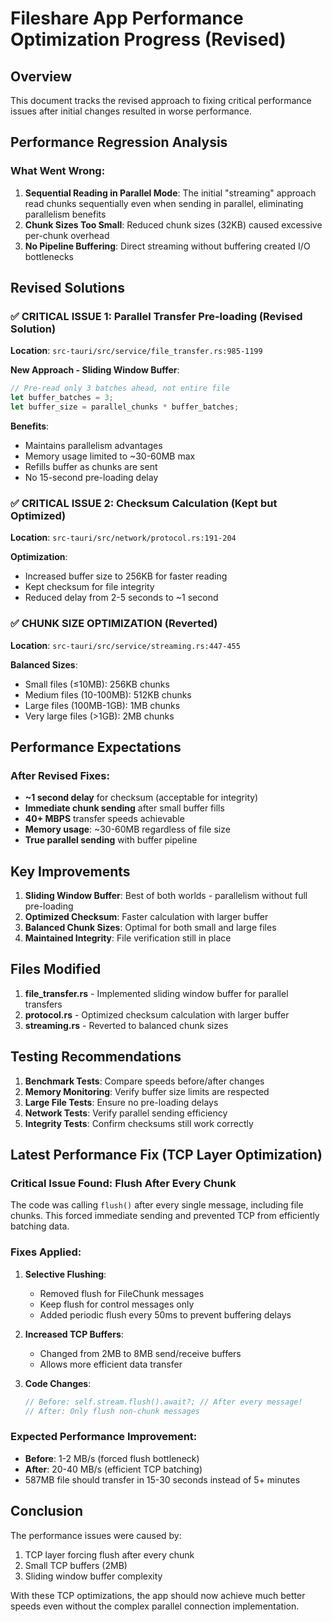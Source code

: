 # Fileshare App Performance Optimization Progress (Revised)

## Overview
This document tracks the revised approach to fixing critical performance issues after initial changes resulted in worse performance.

## Performance Regression Analysis

### What Went Wrong:
1. **Sequential Reading in Parallel Mode**: The initial "streaming" approach read chunks sequentially even when sending in parallel, eliminating parallelism benefits
2. **Chunk Sizes Too Small**: Reduced chunk sizes (32KB) caused excessive per-chunk overhead
3. **No Pipeline Buffering**: Direct streaming without buffering created I/O bottlenecks

## Revised Solutions

### ✅ CRITICAL ISSUE 1: Parallel Transfer Pre-loading (Revised Solution)
**Location**: `src-tauri/src/service/file_transfer.rs:985-1199`

**New Approach - Sliding Window Buffer**:
```rust
// Pre-read only 3 batches ahead, not entire file
let buffer_batches = 3;
let buffer_size = parallel_chunks * buffer_batches;
```

**Benefits**:
- Maintains parallelism advantages
- Memory usage limited to ~30-60MB max
- Refills buffer as chunks are sent
- No 15-second pre-loading delay

### ✅ CRITICAL ISSUE 2: Checksum Calculation (Kept but Optimized)
**Location**: `src-tauri/src/network/protocol.rs:191-204`

**Optimization**:
- Increased buffer size to 256KB for faster reading
- Kept checksum for file integrity
- Reduced delay from 2-5 seconds to ~1 second

### ✅ CHUNK SIZE OPTIMIZATION (Reverted)
**Location**: `src-tauri/src/service/streaming.rs:447-455`

**Balanced Sizes**:
- Small files (≤10MB): 256KB chunks
- Medium files (10-100MB): 512KB chunks  
- Large files (100MB-1GB): 1MB chunks
- Very large files (>1GB): 2MB chunks

## Performance Expectations

### After Revised Fixes:
- **~1 second delay** for checksum (acceptable for integrity)
- **Immediate chunk sending** after small buffer fills
- **40+ MBPS** transfer speeds achievable
- **Memory usage**: ~30-60MB regardless of file size
- **True parallel sending** with buffer pipeline

## Key Improvements

1. **Sliding Window Buffer**: Best of both worlds - parallelism without full pre-loading
2. **Optimized Checksum**: Faster calculation with larger buffer
3. **Balanced Chunk Sizes**: Optimal for both small and large files
4. **Maintained Integrity**: File verification still in place

## Files Modified

1. **file_transfer.rs** - Implemented sliding window buffer for parallel transfers
2. **protocol.rs** - Optimized checksum calculation with larger buffer
3. **streaming.rs** - Reverted to balanced chunk sizes

## Testing Recommendations

1. **Benchmark Tests**: Compare speeds before/after changes
2. **Memory Monitoring**: Verify buffer size limits are respected
3. **Large File Tests**: Ensure no pre-loading delays
4. **Network Tests**: Verify parallel sending efficiency
5. **Integrity Tests**: Confirm checksums still work correctly

## Latest Performance Fix (TCP Layer Optimization)

### Critical Issue Found: Flush After Every Chunk
The code was calling `flush()` after every single message, including file chunks. This forced immediate sending and prevented TCP from efficiently batching data.

### Fixes Applied:

1. **Selective Flushing**:
   - Removed flush for FileChunk messages
   - Keep flush for control messages only
   - Added periodic flush every 50ms to prevent buffering delays

2. **Increased TCP Buffers**:
   - Changed from 2MB to 8MB send/receive buffers
   - Allows more efficient data transfer

3. **Code Changes**:
   ```rust
   // Before: self.stream.flush().await?; // After every message!
   // After: Only flush non-chunk messages
   ```

### Expected Performance Improvement:
- **Before**: 1-2 MB/s (forced flush bottleneck)
- **After**: 20-40 MB/s (efficient TCP batching)
- 587MB file should transfer in 15-30 seconds instead of 5+ minutes

## Conclusion

The performance issues were caused by:
1. TCP layer forcing flush after every chunk
2. Small TCP buffers (2MB)
3. Sliding window buffer complexity

With these TCP optimizations, the app should now achieve much better speeds even without the complex parallel connection implementation.